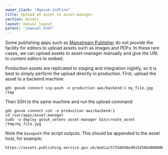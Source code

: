 ```yaml
---
owner_slack: "#govuk-2ndline"
title: Upload an asset to asset-manager
section: Assets
layout: manual_layout
parent: "/manual.html"
---
```


Some publishing apps such as [Mainstream Publisher](/apps/publisher.html) do not provide the facility for editors to upload
assets such as images and PDFs. In these rare cases, we can upload assets to asset-manager manually
and give the URL to content editors to embed.

Production assets are replicated to staging and integration nightly, so it is best to simply perform
the upload directly in production. First, upload the asset to a backend machine:

```
gds govuk connect scp-push -e production aws/backend:1 my_file.jpg /tmp
```

Then SSH to the same machine and run the upload command:

```
gds govuk connect ssh -e production aws/backend:1
cd /var/apps/asset-manager
sudo -u deploy govuk_setenv asset-manager bin/create_asset /tmp/my_file.jpg
```

Note the `basepath` the script outputs. This should be appended to the asset host, for example:

```
https://assets.publishing.service.gov.uk/media/57358658ed915d58bd000000/my_file.jpg
```
